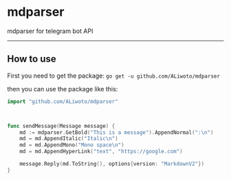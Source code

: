 # mdparser
mdparser for telegram bot API

<hr/>

## How to use
First you need to get the package:
`go get -u github.com/ALiwoto/mdparser`

then you can use the package like this:

```go
import "github.com/ALiwoto/mdparser"



func sendMessage(Message message) {
	md := mdparser.GetBold("This is a message").AppendNormal(":\n")
	md = md.AppendItalic("Italic\n")
	md = md.AppendMono("Mono space\n")
	md = md.AppendHyperLink("text", "https://google.com")

	message.Reply(md.ToString(), options{version: "MarkdownV2"})
}


```
